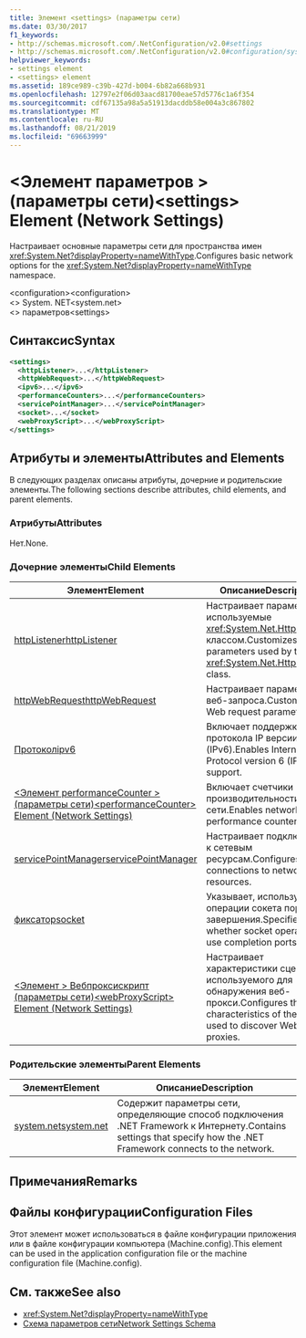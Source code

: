 ```yaml
---
title: Элемент <settings> (параметры сети)
ms.date: 03/30/2017
f1_keywords:
- http://schemas.microsoft.com/.NetConfiguration/v2.0#settings
- http://schemas.microsoft.com/.NetConfiguration/v2.0#configuration/system.net/settings
helpviewer_keywords:
- settings element
- <settings> element
ms.assetid: 189ce989-c39b-427d-b004-6b82a668b931
ms.openlocfilehash: 12797e2f06d03aacd81700eae57d5776c1a6f354
ms.sourcegitcommit: cdf67135a98a5a51913dacddb58e004a3c867802
ms.translationtype: MT
ms.contentlocale: ru-RU
ms.lasthandoff: 08/21/2019
ms.locfileid: "69663999"
---
```

# <a name="settings-element-network-settings"></a><span data-ttu-id="e673f-102">\<Элемент параметров > (параметры сети)</span><span class="sxs-lookup"><span data-stu-id="e673f-102">\<settings> Element (Network Settings)</span></span>
<span data-ttu-id="e673f-103">Настраивает основные параметры сети для пространства имен <xref:System.Net?displayProperty=nameWithType>.</span><span class="sxs-lookup"><span data-stu-id="e673f-103">Configures basic network options for the <xref:System.Net?displayProperty=nameWithType> namespace.</span></span>  
  
 <span data-ttu-id="e673f-104">\<configuration></span><span class="sxs-lookup"><span data-stu-id="e673f-104">\<configuration></span></span>  
<span data-ttu-id="e673f-105">\<> System. NET</span><span class="sxs-lookup"><span data-stu-id="e673f-105">\<system.net></span></span>  
<span data-ttu-id="e673f-106">\<> параметров</span><span class="sxs-lookup"><span data-stu-id="e673f-106">\<settings></span></span>  
  
## <a name="syntax"></a><span data-ttu-id="e673f-107">Синтаксис</span><span class="sxs-lookup"><span data-stu-id="e673f-107">Syntax</span></span>  
  
```xml  
<settings>  
  <httpListener>...</httpListener>  
  <httpWebRequest>...</httpWebRequest>  
  <ipv6>...</ipv6>  
  <performanceCounters>...</performanceCounters>  
  <servicePointManager>...</servicePointManager>  
  <socket>...</socket>  
  <webProxyScript>...</webProxyScript>  
</settings>  
```  
  
## <a name="attributes-and-elements"></a><span data-ttu-id="e673f-108">Атрибуты и элементы</span><span class="sxs-lookup"><span data-stu-id="e673f-108">Attributes and Elements</span></span>  
 <span data-ttu-id="e673f-109">В следующих разделах описаны атрибуты, дочерние и родительские элементы.</span><span class="sxs-lookup"><span data-stu-id="e673f-109">The following sections describe attributes, child elements, and parent elements.</span></span>  
  
### <a name="attributes"></a><span data-ttu-id="e673f-110">Атрибуты</span><span class="sxs-lookup"><span data-stu-id="e673f-110">Attributes</span></span>  
 <span data-ttu-id="e673f-111">Нет.</span><span class="sxs-lookup"><span data-stu-id="e673f-111">None.</span></span>  
  
### <a name="child-elements"></a><span data-ttu-id="e673f-112">Дочерние элементы</span><span class="sxs-lookup"><span data-stu-id="e673f-112">Child Elements</span></span>  
  
|<span data-ttu-id="e673f-113">Элемент</span><span class="sxs-lookup"><span data-stu-id="e673f-113">Element</span></span>|<span data-ttu-id="e673f-114">Описание</span><span class="sxs-lookup"><span data-stu-id="e673f-114">Description</span></span>|  
|-------------|-----------------|  
|[<span data-ttu-id="e673f-115">httpListener</span><span class="sxs-lookup"><span data-stu-id="e673f-115">httpListener</span></span>](httplistener-element-network-settings.md)|<span data-ttu-id="e673f-116">Настраивает параметры, используемые <xref:System.Net.HttpListener> классом.</span><span class="sxs-lookup"><span data-stu-id="e673f-116">Customizes parameters used by the <xref:System.Net.HttpListener> class.</span></span>|  
|[<span data-ttu-id="e673f-117">httpWebRequest</span><span class="sxs-lookup"><span data-stu-id="e673f-117">httpWebRequest</span></span>](httpwebrequest-element-network-settings.md)|<span data-ttu-id="e673f-118">Настраивает параметры веб-запроса.</span><span class="sxs-lookup"><span data-stu-id="e673f-118">Customizes Web request parameters.</span></span>|  
|[<span data-ttu-id="e673f-119">Протокол</span><span class="sxs-lookup"><span data-stu-id="e673f-119">ipv6</span></span>](ipv6-element-network-settings.md)|<span data-ttu-id="e673f-120">Включает поддержку протокола IP версии 6 (IPv6).</span><span class="sxs-lookup"><span data-stu-id="e673f-120">Enables Internet Protocol version 6 (IPv6) support.</span></span>|  
|[<span data-ttu-id="e673f-121">\<Элемент performanceCounter > (параметры сети)</span><span class="sxs-lookup"><span data-stu-id="e673f-121">\<performanceCounter> Element (Network Settings)</span></span>](performancecounter-element-network-settings.md)|<span data-ttu-id="e673f-122">Включает счетчики производительности сети.</span><span class="sxs-lookup"><span data-stu-id="e673f-122">Enables network performance counters.</span></span>|  
|[<span data-ttu-id="e673f-123">servicePointManager</span><span class="sxs-lookup"><span data-stu-id="e673f-123">servicePointManager</span></span>](servicepointmanager-element-network-settings.md)|<span data-ttu-id="e673f-124">Настраивает подключения к сетевым ресурсам.</span><span class="sxs-lookup"><span data-stu-id="e673f-124">Configures connections to network resources.</span></span>|  
|[<span data-ttu-id="e673f-125">фиксатор</span><span class="sxs-lookup"><span data-stu-id="e673f-125">socket</span></span>](socket-element-network-settings.md)|<span data-ttu-id="e673f-126">Указывает, используют ли операции сокета порты завершения.</span><span class="sxs-lookup"><span data-stu-id="e673f-126">Specifies whether socket operations use completion ports.</span></span>|  
|[<span data-ttu-id="e673f-127">\<Элемент > Вебпроксискрипт (параметры сети)</span><span class="sxs-lookup"><span data-stu-id="e673f-127">\<webProxyScript> Element (Network Settings)</span></span>](webproxyscript-element-network-settings.md)|<span data-ttu-id="e673f-128">Настраивает характеристики сценария, используемого для обнаружения веб-прокси.</span><span class="sxs-lookup"><span data-stu-id="e673f-128">Configures the characteristics of the script used to discover Web proxies.</span></span>|  
  
### <a name="parent-elements"></a><span data-ttu-id="e673f-129">Родительские элементы</span><span class="sxs-lookup"><span data-stu-id="e673f-129">Parent Elements</span></span>  
  
|<span data-ttu-id="e673f-130">Элемент</span><span class="sxs-lookup"><span data-stu-id="e673f-130">Element</span></span>|<span data-ttu-id="e673f-131">Описание</span><span class="sxs-lookup"><span data-stu-id="e673f-131">Description</span></span>|  
|-------------|-----------------|  
|[<span data-ttu-id="e673f-132">system.net</span><span class="sxs-lookup"><span data-stu-id="e673f-132">system.net</span></span>](system-net-element-network-settings.md)|<span data-ttu-id="e673f-133">Содержит параметры сети, определяющие способ подключения .NET Framework к Интернету.</span><span class="sxs-lookup"><span data-stu-id="e673f-133">Contains settings that specify how the .NET Framework connects to the network.</span></span>|  
  
## <a name="remarks"></a><span data-ttu-id="e673f-134">Примечания</span><span class="sxs-lookup"><span data-stu-id="e673f-134">Remarks</span></span>  
  
## <a name="configuration-files"></a><span data-ttu-id="e673f-135">Файлы конфигурации</span><span class="sxs-lookup"><span data-stu-id="e673f-135">Configuration Files</span></span>  
 <span data-ttu-id="e673f-136">Этот элемент может использоваться в файле конфигурации приложения или в файле конфигурации компьютера (Machine.config).</span><span class="sxs-lookup"><span data-stu-id="e673f-136">This element can be used in the application configuration file or the machine configuration file (Machine.config).</span></span>  
  
## <a name="see-also"></a><span data-ttu-id="e673f-137">См. также</span><span class="sxs-lookup"><span data-stu-id="e673f-137">See also</span></span>

- <xref:System.Net?displayProperty=nameWithType>
- [<span data-ttu-id="e673f-138">Схема параметров сети</span><span class="sxs-lookup"><span data-stu-id="e673f-138">Network Settings Schema</span></span>](index.md)
